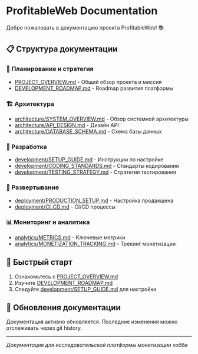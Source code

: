 # ProfitableWeb Documentation

Добро пожаловать в документацию проекта ProfitableWeb! 📚

## 📋 Структура документации

### 🎯 Планирование и стратегия
- [PROJECT_OVERVIEW.md](./PROJECT_OVERVIEW.md) - Общий обзор проекта и миссия
- [DEVELOPMENT_ROADMAP.md](./DEVELOPMENT_ROADMAP.md) - Roadmap развития платформы

### 🏗️ Архитектура
- [architecture/SYSTEM_OVERVIEW.md](./architecture/SYSTEM_OVERVIEW.md) - Обзор системной архитектуры
- [architecture/API_DESIGN.md](./architecture/API_DESIGN.md) - Дизайн API
- [architecture/DATABASE_SCHEMA.md](./architecture/DATABASE_SCHEMA.md) - Схема базы данных

### 🔧 Разработка
- [development/SETUP_GUIDE.md](./development/SETUP_GUIDE.md) - Инструкции по настройке
- [development/CODING_STANDARDS.md](./development/CODING_STANDARDS.md) - Стандарты кодирования
- [development/TESTING_STRATEGY.md](./development/TESTING_STRATEGY.md) - Стратегия тестирования

### 🚀 Развертывание
- [deployment/PRODUCTION_SETUP.md](./deployment/PRODUCTION_SETUP.md) - Настройка продакшена
- [deployment/CI_CD.md](./deployment/CI_CD.md) - CI/CD процессы

### 📊 Мониторинг и аналитика
- [analytics/METRICS.md](./analytics/METRICS.md) - Ключевые метрики
- [analytics/MONETIZATION_TRACKING.md](./analytics/MONETIZATION_TRACKING.md) - Трекинг монетизации

## 🚀 Быстрый старт

1. Ознакомьтесь с [PROJECT_OVERVIEW.md](./PROJECT_OVERVIEW.md)
2. Изучите [DEVELOPMENT_ROADMAP.md](./DEVELOPMENT_ROADMAP.md)
3. Следуйте [development/SETUP_GUIDE.md](./development/SETUP_GUIDE.md) для настройки

## 📝 Обновления документации

Документация активно обновляется. Последние изменения можно отслеживать через git history.

---
*Документация для исследовательской платформы монетизации хобби*